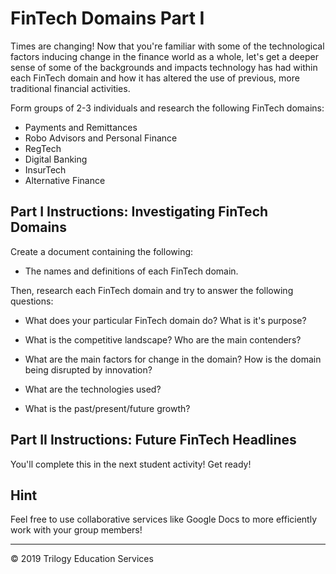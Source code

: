 # FinTech Domains Part I

Times are changing! Now that you're familiar with some of the technological factors inducing change in the finance world as a whole, let's get a deeper sense of some of the backgrounds and impacts technology has had within each FinTech domain and how it has altered the use of previous, more traditional financial activities.

Form groups of 2-3 individuals and research the following FinTech domains:

* Payments and Remittances
* Robo Advisors and Personal Finance
* RegTech
* Digital Banking
* InsurTech
* Alternative Finance

## Part I Instructions: Investigating FinTech Domains

Create a document containing the following:

* The names and definitions of each FinTech domain.

Then, research each FinTech domain and try to answer the following questions:

* What does your particular FinTech domain do? What is it's purpose?

* What is the competitive landscape? Who are the main contenders?

* What are the main factors for change in the domain? How is the domain being disrupted by innovation?

* What are the technologies used?

* What is the past/present/future growth?

## Part II Instructions: Future FinTech Headlines

You'll complete this in the next student activity! Get ready!

## Hint

Feel free to use collaborative services like Google Docs to more efficiently work with your group members!

---

© 2019 Trilogy Education Services
